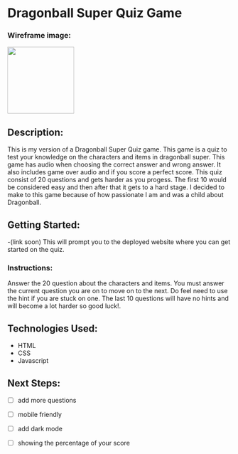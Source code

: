 # Dragonball Super Quiz Game
### Wireframe image:
<img src="https://i.imgur.com/g6uHrwC.png" height = 150px/>


## Description:
This is my version of a Dragonball Super Quiz game. This game is a quiz to test your knowledge on the characters and items in dragonball super. This game has audio when choosing the correct answer and wrong answer. It also includes game over audio and if you score a perfect score. This quiz consist of 20 questions and gets harder as you progess. The first 10 would be considered easy and then after that it gets to a hard stage. I decided to make to this game because of how passionate I am and was a child about Dragonball.

## Getting Started:

-(link soon) This will prompt you to the deployed website where you can get started on the quiz.
### Instructions:
Answer the 20 question about the characters and items. You must answer the current question you are on to move on to the next. Do feel need to use the hint if you are stuck on one. The last 10 questions will have no hints and will become a lot harder so good luck!. 

## Technologies Used:

- HTML
- CSS
- Javascript



## Next Steps:
- [ ] add more questions
- [ ] mobile friendly
- [ ] add dark mode
- [ ] showing the percentage of your score






